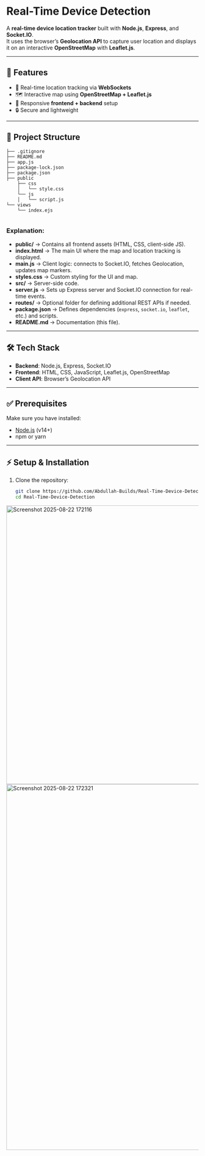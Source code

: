 # Real-Time Device Detection

A **real-time device location tracker** built with **Node.js**, **Express**, and **Socket.IO**.  
It uses the browser’s **Geolocation API** to capture user location and displays it on an interactive **OpenStreetMap** with **Leaflet.js**.

---

## 🚀 Features
- 📡 Real-time location tracking via **WebSockets**
- 🗺️ Interactive map using **OpenStreetMap + Leaflet.js**
- 📱 Responsive **frontend + backend** setup
- 🔒 Secure and lightweight

---

## 📂 Project Structure

```text
├── .gitignore
├── README.md
├── app.js
├── package-lock.json
├── package.json
├── public
    ├── css
    │   └── style.css
    └── js
    │   └── script.js
└── views
    └── index.ejs


```


### Explanation:
- **public/** → Contains all frontend assets (HTML, CSS, client-side JS).  
- **index.html** → The main UI where the map and location tracking is displayed.  
- **main.js** → Client logic: connects to Socket.IO, fetches Geolocation, updates map markers.  
- **styles.css** → Custom styling for the UI and map.  
- **src/** → Server-side code.  
- **server.js** → Sets up Express server and Socket.IO connection for real-time events.  
- **routes/** → Optional folder for defining additional REST APIs if needed.  
- **package.json** → Defines dependencies (`express`, `socket.io`, `leaflet`, etc.) and scripts.  
- **README.md** → Documentation (this file).  

---

## 🛠️ Tech Stack
- **Backend**: Node.js, Express, Socket.IO  
- **Frontend**: HTML, CSS, JavaScript, Leaflet.js, OpenStreetMap  
- **Client API**: Browser’s Geolocation API  

---

## ✅ Prerequisites
Make sure you have installed:
- [Node.js](https://nodejs.org/) (v14+)  
- npm or yarn  

---

## ⚡ Setup & Installation

1. Clone the repository:
   ```bash
   git clone https://github.com/Abdullah-Builds/Real-Time-Device-Detection.git
   cd Real-Time-Device-Detection

<img width="866" height="729" alt="Screenshot 2025-08-22 172116" src="https://github.com/user-attachments/assets/b499224f-abcb-40fb-a356-4f6263c68983" />

<img width="1909" height="957" alt="Screenshot 2025-08-22 172321" src="https://github.com/user-attachments/assets/5a789d21-f2eb-412c-b425-f9a333fd0194" />
